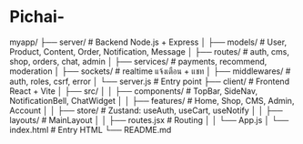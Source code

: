 # Pichai-
myapp/
├── server/                  # Backend Node.js + Express
│   ├── models/             # User, Product, Content, Order, Notification, Message
│   ├── routes/             # auth, cms, shop, orders, chat, admin
│   ├── services/           # payments, recommend, moderation
│   ├── sockets/            # realtime แจ้งเตือน + แชท
│   ├── middlewares/        # auth, roles, csrf, error
│   └── server.js           # Entry point
├── client/                 # Frontend React + Vite
│   ├── src/
│   │   ├── components/     # TopBar, SideNav, NotificationBell, ChatWidget
│   │   ├── features/       # Home, Shop, CMS, Admin, Account
│   │   ├── store/          # Zustand: useAuth, useCart, useNotify
│   │   ├── layouts/        # MainLayout
│   │   ├── routes.jsx      # Routing
│   │   └── App.js
│   └── index.html          # Entry HTML
└── README.md
